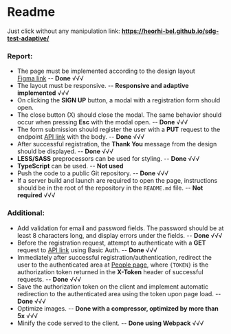 # Readme 
  Just click without any manipulation
  link: **https://heorhi-bel.github.io/sdg-test-adaptive/**
### Report:  
- The page must be implemented according to the design layout  
  [Figma link](https://www.figma.com/file/OFhxh3RHOPL7tvxCpITcmj/UX-5285?node-id=0%3A1) -- **Done** √√√  
- The layout must be responsive. -- **Responsive and adaptive implemented** √√√  
- On clicking the **SIGN UP** button, a modal with a registration form should open.  
- The close button (X) should close the modal. The same behavior should occur when pressing **Esc** with the modal open. -- **Done** √√√  
- The form submission should register the user with a **PUT** request to the endpoint [API link](https://api.dating.com/identity) with the body. -- **Done** √√√  
- After successful registration, the **Thank You** message from the design should be displayed. -- **Done** √√√  
- **LESS/SASS** preprocessors can be used for styling. -- **Done** √√√  
- **TypeScript** can be used. -- **Not used**  
- Push the code to a public Git repository. -- **Done** √√√  
- If a server build and launch are required to open the page, instructions should be in the root of the repository in the `README.md` file. -- **Not required** √√√  

### Additional:  
- Add validation for email and password fields. The password should be at least 8 characters long, and display errors under the fields. -- **Done** √√√  
- Before the registration request, attempt to authenticate with a **GET** request to [API link](https://api.dating.com/identity) using Basic Auth. -- **Done** √√√  
- Immediately after successful registration/authentication, redirect the user to the authenticated area at [People page](https://www.dating.com/people/#token={TOKEN}), where `{TOKEN}` is the authorization token returned in the **X-Token** header of successful requests. -- **Done** √√√  
- Save the authorization token on the client and implement automatic redirection to the authenticated area using the token upon page load. -- **Done** √√√  
- Optimize images. -- **Done with a compressor, optimized by more than 5x** √√√  
- Minify the code served to the client. -- **Done using Webpack** √√√
